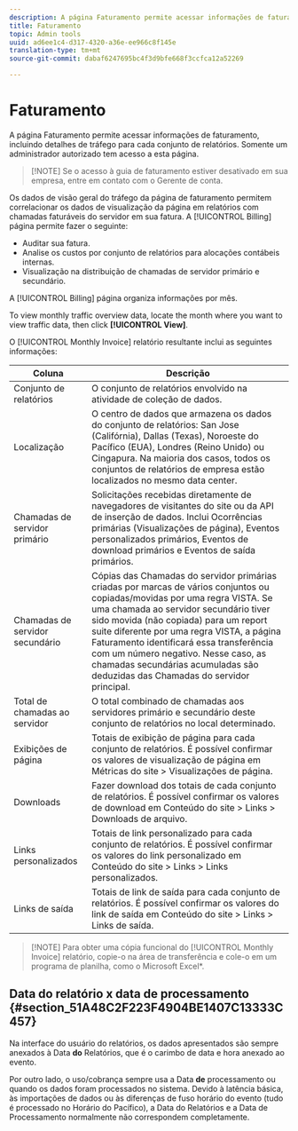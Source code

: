 ```yaml
---
description: A página Faturamento permite acessar informações de faturamento, incluindo detalhes de tráfego para cada conjunto de relatórios. Somente um administrador autorizado tem acesso a esta página.
title: Faturamento
topic: Admin tools
uuid: ad6ee1c4-d317-4320-a36e-ee966c8f145e
translation-type: tm+mt
source-git-commit: dabaf6247695bc4f3d9bfe668f3ccfca12a52269

---
```



# Faturamento

A página Faturamento permite acessar informações de faturamento, incluindo detalhes de tráfego para cada conjunto de relatórios. Somente um administrador autorizado tem acesso a esta página.

>[!NOTE] Se o acesso à guia de faturamento estiver desativado em sua empresa, entre em contato com o Gerente de conta.

Os dados de visão geral do tráfego da página de faturamento permitem correlacionar os dados de visualização da página em relatórios com chamadas faturáveis do servidor em sua fatura. A [!UICONTROL Billing] página permite fazer o seguinte:

* Auditar sua fatura.
* Analise os custos por conjunto de relatórios para alocações contábeis internas.
* Visualização na distribuição de chamadas de servidor primário e secundário.

A [!UICONTROL Billing] página organiza informações por mês.

To view monthly traffic overview data, locate the month where you want to view traffic data, then click **[!UICONTROL View]**.

O [!UICONTROL Monthly Invoice] relatório resultante inclui as seguintes informações:

| Coluna | Descrição |
|--- |--- |
| Conjunto de relatórios | O conjunto de relatórios envolvido na atividade de coleção de dados. |
| Localização | O centro de dados que armazena os dados do conjunto de relatórios: San Jose (Califórnia), Dallas (Texas), Noroeste do Pacífico (EUA), Londres (Reino Unido) ou Cingapura. Na maioria dos casos, todos os conjuntos de relatórios de empresa estão localizados no mesmo data center. |
| Chamadas de servidor primário | Solicitações recebidas diretamente de navegadores de visitantes do site ou da API de inserção de dados. Inclui Ocorrências primárias (Visualizações de página), Eventos personalizados primários, Eventos de download primários e Eventos de saída primários. |
| Chamadas de servidor secundário | Cópias das Chamadas do servidor primárias criadas por marcas de vários conjuntos ou copiadas/movidas por uma regra VISTA.  Se uma chamada ao servidor secundário tiver sido movida (não copiada) para um report suite diferente por uma regra VISTA, a página Faturamento identificará essa transferência com um número negativo. Nesse caso, as chamadas secundárias acumuladas são deduzidas das Chamadas do servidor principal. |
| Total de chamadas ao servidor | O total combinado de chamadas aos servidores primário e secundário deste conjunto de relatórios no local determinado. |
| Exibições de página | Totais de exibição de página para cada conjunto de relatórios. É possível confirmar os valores de visualização de página em Métricas do site > Visualizações de página. |
| Downloads | Fazer download dos totais de cada conjunto de relatórios. É possível confirmar os valores de download em Conteúdo do site > Links > Downloads de arquivo. |
| Links personalizados | Totais de link personalizado para cada conjunto de relatórios. É possível confirmar os valores do link personalizado em Conteúdo do site > Links > Links personalizados. |
| Links de saída | Totais de link de saída para cada conjunto de relatórios. É possível confirmar os valores do link de saída em Conteúdo do site > Links > Links de saída. |

>[!NOTE] Para obter uma cópia funcional do [!UICONTROL Monthly Invoice] relatório, copie-o na área de transferência e cole-o em um programa de planilha, como o Microsoft Excel*.

## Data do relatório x data de processamento {#section_51A48C2F223F4904BE1407C13333C457}

Na interface do usuário do relatórios, os dados apresentados são sempre anexados à Data **do** Relatórios, que é o carimbo de data e hora anexado ao evento.

Por outro lado, o uso/cobrança sempre usa a Data **de** processamento ou quando os dados foram processados no sistema. Devido à latência básica, às importações de dados ou às diferenças de fuso horário do evento (tudo é processado no Horário do Pacífico), a Data do Relatórios e a Data de Processamento normalmente não correspondem completamente.
